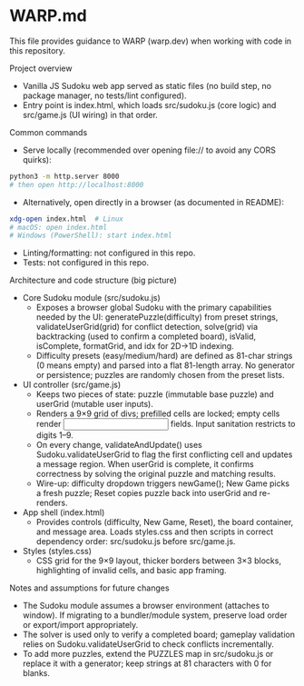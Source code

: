 # WARP.md

This file provides guidance to WARP (warp.dev) when working with code in this repository.

Project overview
- Vanilla JS Sudoku web app served as static files (no build step, no package manager, no tests/lint configured).
- Entry point is index.html, which loads src/sudoku.js (core logic) and src/game.js (UI wiring) in that order.

Common commands
- Serve locally (recommended over opening file:// to avoid any CORS quirks):
```bash path=null start=null
python3 -m http.server 8000
# then open http://localhost:8000
```
- Alternatively, open directly in a browser (as documented in README):
```bash path=null start=null
xdg-open index.html  # Linux
# macOS: open index.html
# Windows (PowerShell): start index.html
```
- Linting/formatting: not configured in this repo.
- Tests: not configured in this repo.

Architecture and code structure (big picture)
- Core Sudoku module (src/sudoku.js)
  - Exposes a browser global Sudoku with the primary capabilities needed by the UI: generatePuzzle(difficulty) from preset strings, validateUserGrid(grid) for conflict detection, solve(grid) via backtracking (used to confirm a completed board), isValid, isComplete, formatGrid, and idx for 2D→1D indexing.
  - Difficulty presets (easy/medium/hard) are defined as 81-char strings (0 means empty) and parsed into a flat 81-length array. No generator or persistence; puzzles are randomly chosen from the preset lists.
- UI controller (src/game.js)
  - Keeps two pieces of state: puzzle (immutable base puzzle) and userGrid (mutable user inputs).
  - Renders a 9×9 grid of divs; prefilled cells are locked; empty cells render <input> fields. Input sanitation restricts to digits 1–9.
  - On every change, validateAndUpdate() uses Sudoku.validateUserGrid to flag the first conflicting cell and updates a message region. When userGrid is complete, it confirms correctness by solving the original puzzle and matching results.
  - Wire-up: difficulty dropdown triggers newGame(); New Game picks a fresh puzzle; Reset copies puzzle back into userGrid and re-renders.
- App shell (index.html)
  - Provides controls (difficulty, New Game, Reset), the board container, and message area. Loads styles.css and then scripts in correct dependency order: src/sudoku.js before src/game.js.
- Styles (styles.css)
  - CSS grid for the 9×9 layout, thicker borders between 3×3 blocks, highlighting of invalid cells, and basic app framing.

Notes and assumptions for future changes
- The Sudoku module assumes a browser environment (attaches to window). If migrating to a bundler/module system, preserve load order or export/import appropriately.
- The solver is used only to verify a completed board; gameplay validation relies on Sudoku.validateUserGrid to check conflicts incrementally.
- To add more puzzles, extend the PUZZLES map in src/sudoku.js or replace it with a generator; keep strings at 81 characters with 0 for blanks.
